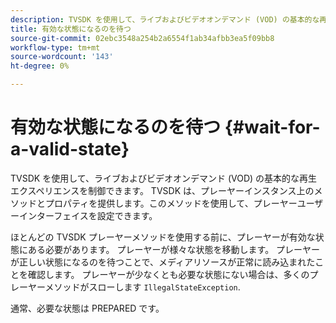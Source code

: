 ```yaml
---
description: TVSDK を使用して、ライブおよびビデオオンデマンド (VOD) の基本的な再生エクスペリエンスを制御できます。 TVSDK は、プレーヤーインスタンス上のメソッドとプロパティを提供します。このメソッドを使用して、プレーヤーユーザーインターフェイスを設定できます。
title: 有効な状態になるのを待つ
source-git-commit: 02ebc3548a254b2a6554f1ab34afbb3ea5f09bb8
workflow-type: tm+mt
source-wordcount: '143'
ht-degree: 0%

---
```


# 有効な状態になるのを待つ {#wait-for-a-valid-state}

TVSDK を使用して、ライブおよびビデオオンデマンド (VOD) の基本的な再生エクスペリエンスを制御できます。 TVSDK は、プレーヤーインスタンス上のメソッドとプロパティを提供します。このメソッドを使用して、プレーヤーユーザーインターフェイスを設定できます。

ほとんどの TVSDK プレーヤーメソッドを使用する前に、プレーヤーが有効な状態にある必要があります。
プレーヤーが様々な状態を移動します。 プレーヤーが正しい状態になるのを待つことで、メディアリソースが正常に読み込まれたことを確認します。 プレーヤーが少なくとも必要な状態にない場合は、多くのプレーヤーメソッドがスローします `IllegalStateException`.

通常、必要な状態は PREPARED です。
